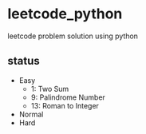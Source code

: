 # leetcode_python
leetcode problem solution using python
## status
- Easy
    - 1: Two Sum
    - 9: Palindrome Number
    - 13: Roman to Integer
- Normal
- Hard
